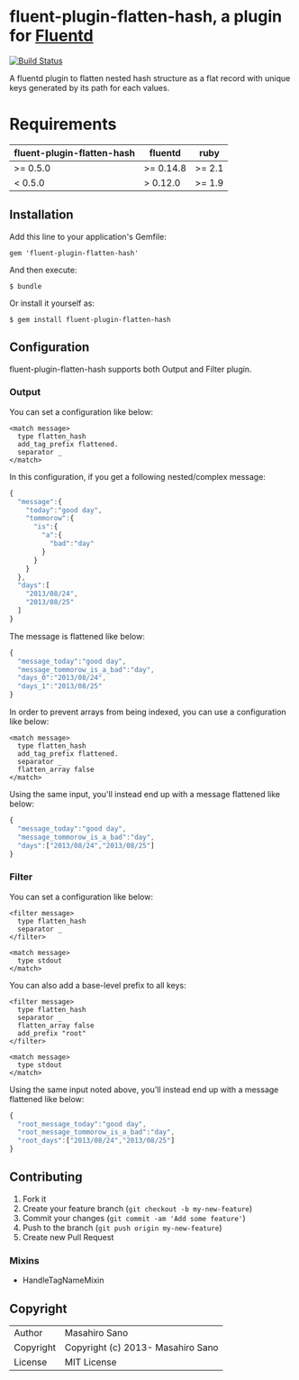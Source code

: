 # fluent-plugin-flatten-hash, a plugin for [Fluentd](http://fluentd.org)

[![Build Status](https://travis-ci.org/kazegusuri/fluent-plugin-flatten-hash.svg?branch=master)](https://travis-ci.org/kazegusuri/fluent-plugin-flatten-hash)  

A fluentd plugin to flatten nested hash structure as a flat record with unique keys generated by its path for each values.

# Requirements <a name="requirements"></a>


|fluent-plugin-flatten-hash|fluentd|ruby|
|----|----|----|
|>= 0.5.0 | >= 0.14.8 | >= 2.1 |
| < 0.5.0 | > 0.12.0 | >= 1.9  |

## Installation

Add this line to your application's Gemfile:

    gem 'fluent-plugin-flatten-hash'

And then execute:

    $ bundle

Or install it yourself as:

    $ gem install fluent-plugin-flatten-hash

## Configuration

fluent-plugin-flatten-hash supports both Output and Filter plugin.

### Output

You can set a configuration like below:

```
<match message>
  type flatten_hash
  add_tag_prefix flattened.
  separator _
</match>
```

In this configuration, if you get a following nested/complex message:

```js
{
  "message":{
    "today":"good day",
    "tommorow":{
      "is":{
        "a":{
          "bad":"day"
        }
      }
    }
  },
  "days":[
    "2013/08/24",
    "2013/08/25"
  ]
}
```

The message is flattened like below:

```js
{
  "message_today":"good day",
  "message_tommorow_is_a_bad":"day",
  "days_0":"2013/08/24",
  "days_1":"2013/08/25"
}
```

In order to prevent arrays from being indexed, you can use a configuration like below:

```
<match message>
  type flatten_hash
  add_tag_prefix flattened.
  separator _
  flatten_array false
</match>
```

Using the same input, you'll instead end up with a message flattened like below:

```js
{
  "message_today":"good day",
  "message_tommorow_is_a_bad":"day",
  "days":["2013/08/24","2013/08/25"]
}
```

### Filter

You can set a configuration like below:

```
<filter message>
  type flatten_hash
  separator _
</filter>

<match message>
  type stdout
</match>
```

You can also add a base-level prefix to all keys:

```
<filter message>
  type flatten_hash
  separator _
  flatten_array false
  add_prefix "root"
</filter>

<match message>
  type stdout
</match>
```

Using the same input noted above, you'll instead end up with a message flattened like below:

```js
{
  "root_message_today":"good day",
  "root_message_tommorow_is_a_bad":"day",
  "root_days":["2013/08/24","2013/08/25"]
}
```

## Contributing

1. Fork it
2. Create your feature branch (`git checkout -b my-new-feature`)
3. Commit your changes (`git commit -am 'Add some feature'`)
4. Push to the branch (`git push origin my-new-feature`)
5. Create new Pull Request

### Mixins

* HandleTagNameMixin

## Copyright

<table>
  <tr>
    <td>Author</td><td>Masahiro Sano <sabottenda@gmail.com></td>
  </tr>
  <tr>
    <td>Copyright</td><td>Copyright (c) 2013- Masahiro Sano</td>
  </tr>
  <tr>
    <td>License</td><td>MIT License</td>
  </tr>
</table>
